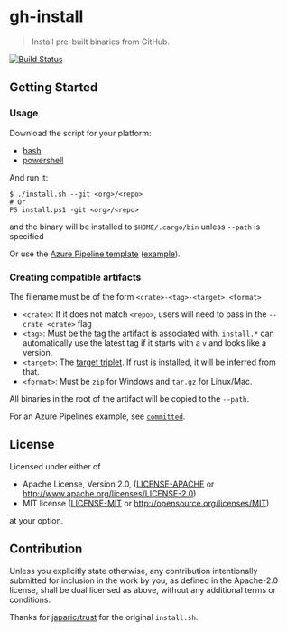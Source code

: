 # gh-install

> Install pre-built binaries from GitHub.

[![Build Status](https://dev.azure.com/crate-ci/crate-ci/_apis/build/status/gh-install%20v1?branchName=master)](https://dev.azure.com/crate-ci/crate-ci/_build/latest?definitionId=8&branchName=master)

## Getting Started

### Usage

Download the script for your platform:
- [bash](v1/install.sh)
- [powershell](v1/install.ps1)

And run it:
```
$ ./install.sh --git <org>/<repo>
# Or
PS install.ps1 -git <org>/<repo>
```
and the binary will be installed to `$HOME/.cargo/bin` unless `--path` is specified

Or use the [Azure Pipeline template](v1/azdo-step.yml) ([example](v1/azure-pipelines.yml)).

### Creating compatible artifacts

The filename must be of the form `<crate>-<tag>-<target>.<format>`
- `<crate>`: If it does not match `<repo>`, users will need to pass in the `--crate <crate>` flag
- `<tag>`: Must be the tag the artifact is associated with. `install.*` can
  automatically use the latest tag if it starts with a `v` and looks like a
  version.
- `<target>`: The [target triplet](https://wiki.osdev.org/Target_Triplet). If rust is installed, it will be inferred from that.
- `<format>`: Must be `zip` for Windows and `tar.gz` for Linux/Mac.

All binaries in the root of the artifact will be copied to the `--path`.

For an Azure Pipelines example, see [`committed`](https://github.com/crate-ci/committed/blob/master/azure-pipelines.yml).

## License

Licensed under either of

 * Apache License, Version 2.0, ([LICENSE-APACHE](LICENSE-APACHE) or http://www.apache.org/licenses/LICENSE-2.0)
 * MIT license ([LICENSE-MIT](LICENSE-MIT) or http://opensource.org/licenses/MIT)

at your option.

## Contribution

Unless you explicitly state otherwise, any contribution intentionally
submitted for inclusion in the work by you, as defined in the Apache-2.0
license, shall be dual licensed as above, without any additional terms or
conditions.

Thanks for [japaric/trust](https://github.com/japaric/trust) for the original `install.sh`.
